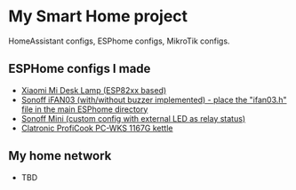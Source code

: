# My Smart Home project
HomeAssistant configs, ESPhome configs, MikroTik configs.

## ESPHome configs I made
- [Xiaomi Mi Desk Lamp (ESP82xx based)](https://github.com/sliwma/mysmarthome/blob/main/ESPHome%20configs/Xiaomi-MiDeskLamp/MiDeskLamp.yaml)
- [Sonoff iFAN03 (with/without buzzer implemented) - place the "ifan03.h" file in the main ESPhome directory](https://github.com/sliwma/mysmarthome/tree/main/ESPHome%20configs/Sonoff-iFAN03)
- [Sonoff Mini (custom config with external LED as relay status)](https://github.com/sliwma/mysmarthome/blob/main/ESPHome%20configs/Sonoff-Mini/Sonoff_Mini_custom.yaml)
- [Clatronic ProfiCook PC-WKS 1167G kettle](https://github.com/sliwma/mysmarthome/tree/main/ESPHome%20configs/Clatronic-ProfiCook-PC-WKS-1167G)
## My home network
- TBD
